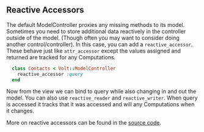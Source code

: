 ## Reactive Accessors

The default ModelController proxies any missing methods to its model.  Sometimes you need to store additional data reactively in the controller outside of the model.  (Though often you may want to consider doing another control/controller).  In this case, you can add a ```reactive_accessor```.  These behave just like ```attr_accessor``` except the values assigned and returned are tracked for any Computations.

```ruby
  class Contacts < Volt::ModelController
    reactive_accessor :query
  end
```

Now from the view we can bind to query while also changing in and out the model.  You can also use ```reactive_reader``` and ```reactive_writer```. When query is accessed it tracks that it was accessed and will any Computations when it changes.

More on reactive accessors can be found in the [source code](http://www.github.com/voltrb/volt/blob/master/lib/volt/reactive/reactive_accessors.rb).
